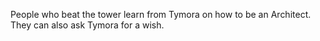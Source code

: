 People who beat the tower learn from Tymora on how to be an Architect. They can also ask Tymora for a wish.